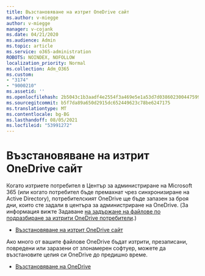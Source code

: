 ```yaml
---
title: Възстановяване на изтрит OneDrive сайт
ms.author: v-miegge
author: v-miegge
manager: v-cojank
ms.date: 04/21/2020
ms.audience: Admin
ms.topic: article
ms.service: o365-administration
ROBOTS: NOINDEX, NOFOLLOW
localization_priority: Normal
ms.collection: Adm_O365
ms.custom:
- "3174"
- "9000210"
ms.assetid: ''
ms.openlocfilehash: 2b5043c1b3aadf4e2554f3a469e5e1a53d7d038602300447599ff1c13cf31271
ms.sourcegitcommit: b5f7da89a650d2915dc652449623c78be6247175
ms.translationtype: MT
ms.contentlocale: bg-BG
ms.lasthandoff: 08/05/2021
ms.locfileid: "53991272"
---
```

# <a name="restore-a-deleted-onedrive-site"></a>Възстановяване на изтрит OneDrive сайт

Когато изтриете потребител в Център за администриране на Microsoft 365 (или когато потребител бъде премахнат чрез синхронизиране на Active Directory), потребителският OneDrive ще бъде запазен за броя дни, които сте задали в центъра за администриране на OneDrive. (За информация вижте Задаване [на задържане на файлове по подразбиране за изтрити OneDrive потребители](https://docs.microsoft.com/onedrive/set-retention).)

* [Възстановяване на изтрит OneDrive сайт](https://docs.microsoft.com/onedrive/restore-deleted-onedrive)

Ако много от вашите файлове OneDrive бъдат изтрити, презаписани, повредени или заразени от злонамерен софтуер, можете да възстановите целия си OneDrive до предишно време.

* [Възстановяване на OneDrive](https://support.office.com/article/Restore-your-OneDrive-fa231298-759d-41cf-bcd0-25ac53eb8a15)